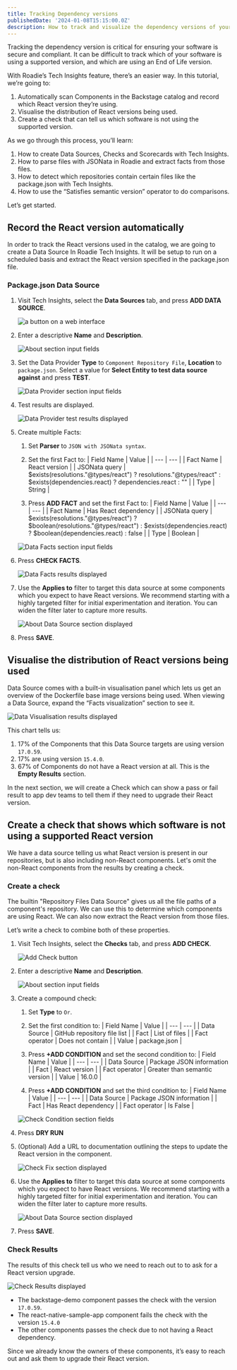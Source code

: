 ```yaml
---
title: Tracking Dependency versions
publishedDate: '2024-01-08T15:15:00.0Z'
description: How to track and visualize the dependency versions of your software with Roadie Tech Insights
---
```


Tracking the dependency version is critical for ensuring your software is secure and compliant. It can be difficult to track which of your software is using a supported version, and which are using an End of Life version.

With Roadie’s Tech Insights feature, there’s an easier way. In this tutorial, we’re going to:

1. Automatically scan Components in the Backstage catalog and record which React version they’re using.
2. Visualise the distribution of React versions being used.
3. Create a check that can tell us which software is not using the supported version.

As we go through this process, you’ll learn:

1. How to create Data Sources, Checks and Scorecards with Tech Insights.
2. How to parse files with JSONata in Roadie and extract facts from those files.
3. How to detect which repositories contain certain files like the package.json with Tech Insights.
4. How to use the “Satisfies semantic version” operator to do comparisons.

Let’s get started.

## Record the React version automatically

In order to track the React versions used in the catalog, we are going to create a Data Source In Roadie Tech Insights. It will be setup to run on a scheduled basis and extract the React version specified in the package.json file.

### Package.json Data Source

1. Visit Tech Insights, select the **Data Sources** tab, and press **ADD DATA SOURCE**.

   ![a button on a web interface](./Add_Data_Source.png)

2. Enter a descriptive **Name** and **Description**.

   ![About section input fields](./Data_About_Section.png)

3. Set the Data Provider **Type** to `Component Repository File`, **Location** to `package.json`. Select a value for **Select Entity to test data source against** and press **TEST**.

    ![Data Provider section input fields](./Data_Provider_Section.png)

4. Test results are displayed.

    ![Data Provider test results displayed](./Data_Test_Results_Section.png)

5. Create multiple Facts:
    1. Set **Parser** to `JSON with JSONata syntax`.
    2. Set the first Fact to:
        | Field Name | Value |
        | --- | --- |
        | Fact Name | React version |
        | JSONata query | $exists(resolutions."@types/react") ? resolutions."@types/react" : $exists(dependencies.react) ? dependencies.react : "" |
        | Type | String |

    3. Press **ADD FACT** and set the first Fact to:
        | Field Name | Value |
        | --- | --- |
        | Fact Name | Has React dependency |
        | JSONata query | $exists(resolutions."@types/react") ? $boolean(resolutions."@types/react") : $exists(dependencies.react) ? $boolean(dependencies.react) : false |
        | Type | Boolean | 

    ![Data Facts section input fields](./Data_Facts_Section.png)

6. Press **CHECK FACTS**.

    ![Data Facts results displayed](./Data_Facts_Results_Section.png)

7. Use the **Applies to** filter to target this data source at some components which you expect to have React versions. We recommend starting with a highly targeted filter for initial experimentation and iteration. You can widen the filter later to capture more results. 

    ![About Data Source section displayed](./Applies_To_Section.png)

8. Press **SAVE**.

## Visualise the distribution of React versions being used
Data Source comes with a built-in visualisation panel which lets us get an overview of the Dockerfile base image versions being used. When viewing a Data Source, expand the “Facts visualization” section to see it.

![Data Visualisation results displayed](./Data_Visualization_Section.png)

This chart tells us:

1. 17% of the Components that this Data Source targets are using version `17.0.59`.
2. 17% are using version `15.4.0`.
3. 67% of Components do not have a React version at all. This is the **Empty Results** section.

In the next section, we will create a Check which can show a pass or fail result to app dev teams to tell them if they need to upgrade their React version.

## Create a check that shows which software is not using a supported React version

We have a data source telling us what React version is present in our repositories, but is also including non-React components. Let's omit the non-React components from the results by creating a check.

### Create a check

The builtin "Repository Files Data Source" gives us all the file paths of a component's repository. We can use this to determine which components are using React. We can also now extract the React version from those files.

Let’s write a check to combine both of these properties.

1. Visit Tech Insights, select the **Checks** tab, and press **ADD CHECK**.

    ![Add Check button](./Add_Check.png)

2. Enter a descriptive **Name** and **Description**.

   ![About section input fields](./Check_About_Section.png)

3. Create a compound check:
    1. Set **Type** to `Or`.
    2. Set the first condition to:
        | Field Name | Value |
        | --- | --- |
        | Data Source | GitHub repository file list |
        | Fact | List of files |
        | Fact operator | Does not contain |
        | Value | package.json |

    2. Press **+ADD CONDITION** and set the second condition to:
        | Field Name | Value |
        | --- | --- |
        | Data Source | Package JSON information |
        | Fact | React version |
        | Fact operator | Greater than semantic version |
        | Value | 16.0.0 |
    3. Press **+ADD CONDITION** and set the third condition to:
        | Field Name | Value |
        | --- | --- |
        | Data Source | Package JSON information |
        | Fact | Has React dependency |
        | Fact operator | Is False |

    ![Check Condition section fields](./Check_Condition_Section.png)

4. Press **DRY RUN**

5. (Optional) Add a URL to documentation outlining the steps to update the React version in the component.

    ![Check Fix section displayed](./Check_Fix_Section.png)

6. Use the **Applies to** filter to target this data source at some components which you expect to have React versions. We recommend starting with a highly targeted filter for initial experimentation and iteration. You can widen the filter later to capture more results. 

    ![About Data Source section displayed](./Applies_To_Section.png)

7. Press **SAVE**.

### Check Results

The results of this check tell us who we need to reach out to to ask for a React version upgrade.

![Check Results displayed](./Check_Results_Section.png)

- The backstage-demo component passes the check with the version `17.0.59`.
- The react-native-sample-app component fails the check with the version `15.4.0`
- The other components passes the check due to not having a React dependency.

Since we already know the owners of these components, it’s easy to reach out and ask them to upgrade their React version.